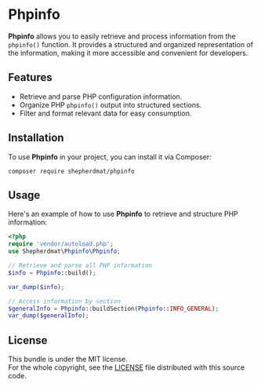 # Phpinfo

**Phpinfo** allows you to easily retrieve and process information from the `phpinfo()` function. 
It provides a structured and organized representation of the information, making it more accessible and convenient for developers.

## Features

- Retrieve and parse PHP configuration information.
- Organize PHP `phpinfo()` output into structured sections.
- Filter and format relevant data for easy consumption.

## Installation

To use **Phpinfo** in your project, you can install it via Composer:

```shell
composer require shepherdmat/phpinfo
```

## Usage

Here's an example of how to use **Phpinfo** to retrieve and structure PHP information:

```php
<?php
require 'vendor/autoload.php';
use Shepherdmat\Phpinfo\Phpinfo;

// Retrieve and parse all PHP information
$info = Phpinfo::build();

var_dump($info);

// Access information by section
$generalInfo = Phpinfo::buildSection(Phpinfo::INFO_GENERAL);
var_dump($generalInfo);
```

## License

This bundle is under the MIT license.  
For the whole copyright, see the [LICENSE](LICENSE) file distributed with this source code.


